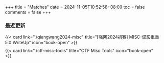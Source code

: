 +++
title = "Matches"
date = 2024-11-05T10:52:58+08:00
toc = false
comments = false
+++

### 最近更新

<div style="margin-top: 10px;">
  {{< card link="./qiangwang2024-misc" title="[强网2024初赛] MISC-谍影重重5.0 WriteUp" icon="book-open" >}}
</div>

<div style="margin-top: 10px;">
  {{< card link="./ctf-misc-tools" title="CTF Misc Tools" icon="book-open" >}}
</div>
